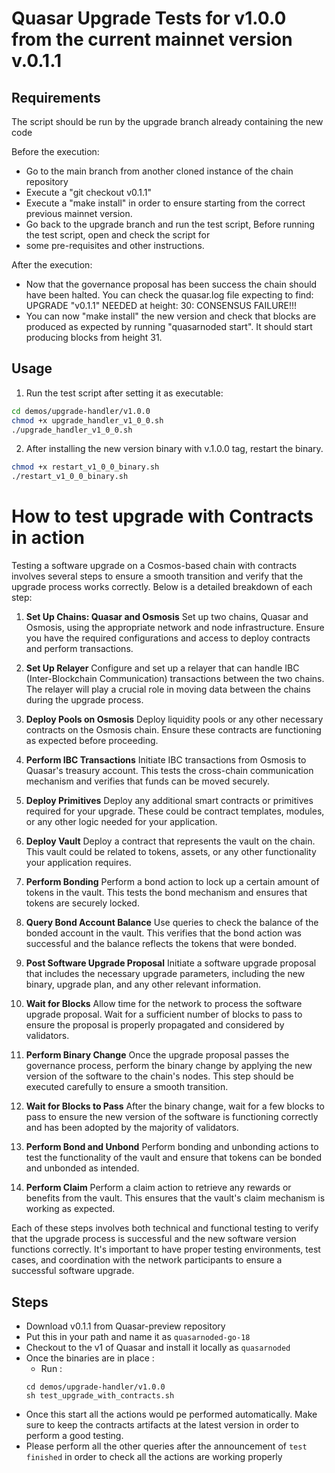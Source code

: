 # Quasar Upgrade Tests for v1.0.0 from the current mainnet version v.0.1.1

## Requirements

The script should be run by the upgrade branch already containing the new code

Before the execution:

- Go to the main branch from another cloned instance of the chain repository
- Execute a "git checkout v0.1.1"
- Execute a "make install" in order to ensure starting from the correct previous mainnet version.
- Go back to the upgrade branch and run the test script, Before running the test script, open and check the script for 
- some pre-requisites and other instructions. 

After the execution:

- Now that the governance proposal has been success the chain should have been halted. You can check the quasar.log file
  expecting to find: UPGRADE "v0.1.1" NEEDED at height: 30: CONSENSUS FAILURE!!!
- You can now "make install" the new version and check that blocks are produced as expected by running "quasarnoded
  start". It should start producing blocks from height 31.

## Usage

1. Run the test script after setting it as executable:
```bash
cd demos/upgrade-handler/v1.0.0
chmod +x upgrade_handler_v1_0_0.sh
./upgrade_handler_v1_0_0.sh
```

2. After installing the new version binary with v.1.0.0 tag, restart the binary.
```bash
chmod +x restart_v1_0_0_binary.sh
./restart_v1_0_0_binary.sh
```

# How to test upgrade with Contracts in action

Testing a software upgrade on a Cosmos-based chain with contracts involves several steps to ensure a smooth transition and verify that the upgrade process works correctly. Below is a detailed breakdown of each step:

1. **Set Up Chains: Quasar and Osmosis**
   Set up two chains, Quasar and Osmosis, using the appropriate network and node infrastructure. Ensure you have the required configurations and access to deploy contracts and perform transactions.

2. **Set Up Relayer**
   Configure and set up a relayer that can handle IBC (Inter-Blockchain Communication) transactions between the two chains. The relayer will play a crucial role in moving data between the chains during the upgrade process.

3. **Deploy Pools on Osmosis**
   Deploy liquidity pools or any other necessary contracts on the Osmosis chain. Ensure these contracts are functioning as expected before proceeding.

4. **Perform IBC Transactions**
   Initiate IBC transactions from Osmosis to Quasar's treasury account. This tests the cross-chain communication mechanism and verifies that funds can be moved securely.

5. **Deploy Primitives**
   Deploy any additional smart contracts or primitives required for your upgrade. These could be contract templates, modules, or any other logic needed for your application.

6. **Deploy Vault**
   Deploy a contract that represents the vault on the chain. This vault could be related to tokens, assets, or any other functionality your application requires.

7. **Perform Bonding**
   Perform a bond action to lock up a certain amount of tokens in the vault. This tests the bond mechanism and ensures that tokens are securely locked.

8. **Query Bond Account Balance**
   Use queries to check the balance of the bonded account in the vault. This verifies that the bond action was successful and the balance reflects the tokens that were bonded.

9. **Post Software Upgrade Proposal**
   Initiate a software upgrade proposal that includes the necessary upgrade parameters, including the new binary, upgrade plan, and any other relevant information.

10. **Wait for Blocks**
    Allow time for the network to process the software upgrade proposal. Wait for a sufficient number of blocks to pass to ensure the proposal is properly propagated and considered by validators.

11. **Perform Binary Change**
    Once the upgrade proposal passes the governance process, perform the binary change by applying the new version of the software to the chain's nodes. This step should be executed carefully to ensure a smooth transition.

12. **Wait for Blocks to Pass**
    After the binary change, wait for a few blocks to pass to ensure the new version of the software is functioning correctly and has been adopted by the majority of validators.

13. **Perform Bond and Unbond**
    Perform bonding and unbonding actions to test the functionality of the vault and ensure that tokens can be bonded and unbonded as intended.

14. **Perform Claim**
    Perform a claim action to retrieve any rewards or benefits from the vault. This ensures that the vault's claim mechanism is working as expected.

Each of these steps involves both technical and functional testing to verify that the upgrade process is successful and the new software version functions correctly. It's important to have proper testing environments, test cases, and coordination with the network participants to ensure a successful software upgrade.

## Steps

- Download v0.1.1 from Quasar-preview repository
- Put this in your path and name it as `quasarnoded-go-18`
- Checkout to the v1 of Quasar and install it locally as `quasarnoded`
- Once the binaries are in place : 
  - Run :
  ```shell
  cd demos/upgrade-handler/v1.0.0
  sh test_upgrade_with_contracts.sh
  ```
- Once this start all the actions would pe performed automatically. Make sure to keep the contracts artifacts at the latest version in order to perform a good testing.
- Please perform all the other queries after the announcement of `test finished` in order to check all the actions are working properly
